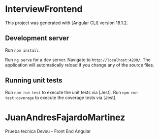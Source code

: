 
# InterviewFrontend

This project was generated with [Angular CLI] version 18.1.2.

## Development server

Run `npm install`.

Run `ng serve` for a dev server. Navigate to `http://localhost:4200/`. The application will automatically reload if you change any of the source files.

## Running unit tests

Run `npm run test` to execute the unit tests via [Jest].
Run `npm run test:coverage` to execute the coverage tests via [Jest].

# JuanAndresFajardoMartinez
Prueba tecnica Devsu - Front End Angular

